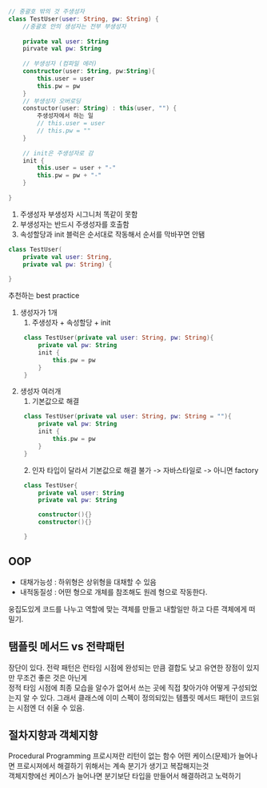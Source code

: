 ```kotlin
// 중괄호 밖의 것 주생성자
class TestUser(user: String, pw: String) {
    //중괄호 안의 생성자는 전부 부생성자
    
    private val user: String
    pirvate val pw: String
    
    // 부생성자 (컴파일 에러)
    constructor(user: String, pw:String){ 
        this.user = user
        this.pw = pw
    }
    // 부생성자 오버로딩
    constuctor(user: String) : this(user, "") {
        주생성자에서 하는 일
        // this.user = user
        // this.pw = ""
    }
    
    // init은 주생성자로 감
    init {
        this.user = user + "-"
        this.pw = pw + "-"
    }
     
}
```

1. 주생성자 부생성자 시그니처 똑같이 못함
2. 부생성자는 반드시 주생성자를 호출함
3. 속성할당과 init 블럭은 순서대로 작동해서 순서를 막바꾸면 안됌

```kotlin
class TestUser(
    private val user: String,
    private val pw: String) {
     
}
```

추천하는 best practice
1. 생성자가 1개 
   1. 주생성자 + 속성할당 + init
   ```kotlin
    class TestUser(private val user: String, pw: String){
        private val pw: String
        init {
            this.pw = pw 
        }        
    }    
   ```
2. 생성자 여러개
   1. 기본값으로 해결
   ```kotlin
    class TestUser(private val user: String, pw: String = ""){
        private val pw: String
        init {
            this.pw = pw 
        }        
    }   
   ```
   2. 인자 타입이 달라서 기본값으로 해결 불가 -> 자바스타일로
   -> 아니면 factory 
   ```kotlin
    class TestUser{
        private val user: String
        private val pw: String
   
        constructor(){}
        constructor(){}
   
    }   
   ```
   
## OOP
- 대채가능성 : 하위형은 상위형을 대채할 수 있음
- 내적동질성 : 어떤 형으로 개체를 참조해도 원레 형으로 작동한다.

웅집도있게 코드를 나누고
역할에 맞는 객체를 만들고
내할일만 하고 다른 객체에게 떠밀기.

## 탬플릿 메서드 vs 전략패턴
장단이 있다.
전략 패턴은 런타임 시점에 완성되는 만큼 결합도 낮고 유연한 장점이 있지만 무조건 좋은 것은 아닌게  
정적 타임 시점에 최종 모습을 알수가 없어서 쓰는 곳에 직접 찾아가야 어떻게 구성되었는지 알 수 있다.
그래서 클래스에 이미 스펙이 정의되있는 템플릿 메서드 패턴이 코드읽는 시점엔 더 쉬울 수 있음.

## 절차지향과 객체지향
Procedural Programming 프로시져란 리턴이 없는 함수 어떤 케이스(문제)가 늘어나면 프로시져에서 
해결하기 위해서는 계속 분기가 생기고 복잡해지는것  
객체지향에선 케이스가 늘어나면 분기보단 타입을 만들어서 해결하려고 노력하기